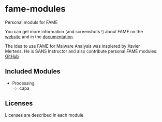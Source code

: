 # fame-modules

Personal moduls for FAME

You can get more information (and screenshots !) about FAME on the [website](https://certsocietegenerale.github.io/fame) and in the [documentation](https://fame.readthedocs.io/).

The idea to use FAME for Malware Analysis was inspiered by Xavier Mertens. He is SANS Instructor and also contribute personal FAME modules: [GitHub](https://github.com/xme/fame_modules)

## Included Modules
* Processing
  * capa

## Licenses
Licenses are described in each module.
